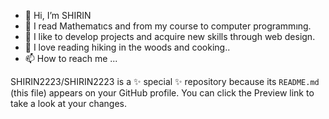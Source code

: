 - 👋 Hi, I’m  SHIRIN 
- 👀 I read Mathematıcs and from my course to computer programmıng.
- 🌱 I like to develop projects and acquire new skills through web design.
- 💞️ I love reading hiking in the woods and cooking..
- 📫 How to reach me ...


SHIRIN2223/SHIRIN2223 is a ✨ special ✨ repository because its `README.md` (this file) appears on your GitHub profile.
You can click the Preview link to take a look at your changes.

